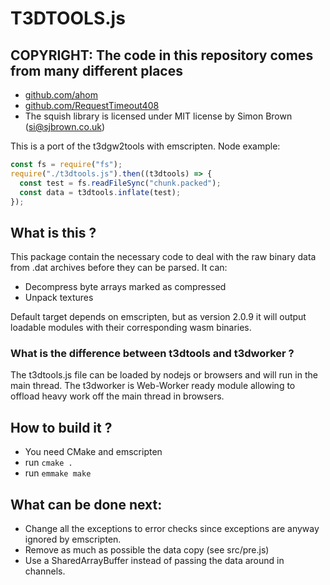 # T3DTOOLS.js

## COPYRIGHT: The code in this repository comes from many different places

- [github.com/ahom](http://github.com/ahom)
- [github.com/RequestTimeout408](http://github.com/RequestTimeout408)
- The squish library is licensed under MIT license by Simon Brown (si@sjbrown.co.uk)

This is a port of the t3dgw2tools with emscripten.
Node example:

```javascript
const fs = require("fs");
require("./t3dtools.js").then((t3dtools) => {
  const test = fs.readFileSync("chunk.packed");
  const data = t3dtools.inflate(test);
});
```

## What is this ?

This package contain the necessary code to deal with the raw binary data from .dat archives before they can be parsed.
It can:

- Decompress byte arrays marked as compressed
- Unpack textures

Default target depends on emscripten, but as version 2.0.9 it will output loadable modules with their corresponding wasm binaries.

### What is the difference between t3dtools and t3dworker ?

The t3dtools.js file can be loaded by nodejs or browsers and will run in the main thread.
The t3dworker is Web-Worker ready module allowing to offload heavy work off the main thread in browsers.

## How to build it ?

- You need CMake and emscripten
- run `cmake .`
- run `emmake make`

## What can be done next:

- Change all the exceptions to error checks since exceptions are anyway ignored by emscripten.
- Remove as much as possible the data copy (see src/pre.js)
- Use a SharedArrayBuffer instead of passing the data around in channels.
